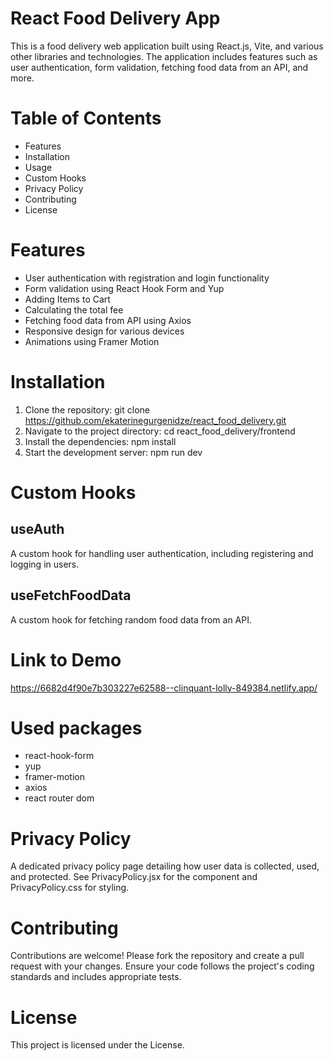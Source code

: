 # React Food Delivery App
This is a food delivery web application built using React.js, Vite, and various other libraries and technologies. The application includes features such as user authentication, 
form validation, fetching food data from an API, and more.

# Table of Contents
* Features
* Installation
* Usage
* Custom Hooks
* Privacy Policy
* Contributing
* License


# Features
* User authentication with registration and login functionality
* Form validation using React Hook Form and Yup
* Adding Items to Cart
* Calculating the total fee
* Fetching food data from API using Axios
* Responsive design for various devices
* Animations using Framer Motion

# Installation
1. Clone the repository: git clone https://github.com/ekaterinegurgenidze/react_food_delivery.git
2. Navigate to the project directory: cd react_food_delivery/frontend
3. Install the dependencies: npm install
4. Start the development server: npm run dev

# Custom Hooks
## useAuth
A custom hook for handling user authentication, including registering and logging in users.

## useFetchFoodData
A custom hook for fetching random food data from an API.

# Link to Demo
https://6682d4f90e7b303227e62588--clinquant-lolly-849384.netlify.app/

# Used packages
* react-hook-form
* yup
* framer-motion
* axios
* react router dom

# Privacy Policy
A dedicated privacy policy page detailing how user data is collected, used, and protected. See PrivacyPolicy.jsx for the component and PrivacyPolicy.css for styling.

# Contributing
Contributions are welcome! Please fork the repository and create a pull request with your changes. Ensure your code follows the project's coding standards and includes appropriate tests.

# License
This project is licensed under the License.

